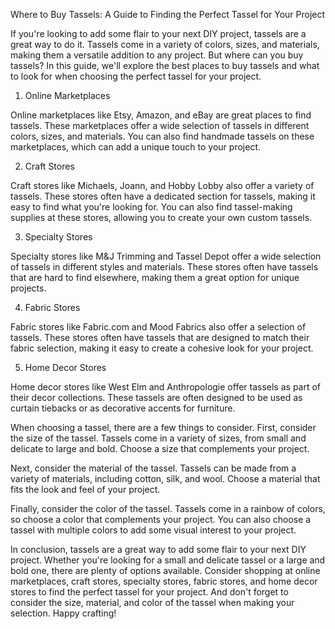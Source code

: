 Where to Buy Tassels: A Guide to Finding the Perfect Tassel for Your Project

If you're looking to add some flair to your next DIY project, tassels are a great way to do it. Tassels come in a variety of colors, sizes, and materials, making them a versatile addition to any project. But where can you buy tassels? In this guide, we'll explore the best places to buy tassels and what to look for when choosing the perfect tassel for your project.

1. Online Marketplaces

Online marketplaces like Etsy, Amazon, and eBay are great places to find tassels. These marketplaces offer a wide selection of tassels in different colors, sizes, and materials. You can also find handmade tassels on these marketplaces, which can add a unique touch to your project.

2. Craft Stores

Craft stores like Michaels, Joann, and Hobby Lobby also offer a variety of tassels. These stores often have a dedicated section for tassels, making it easy to find what you're looking for. You can also find tassel-making supplies at these stores, allowing you to create your own custom tassels.

3. Specialty Stores

Specialty stores like M&J Trimming and Tassel Depot offer a wide selection of tassels in different styles and materials. These stores often have tassels that are hard to find elsewhere, making them a great option for unique projects.

4. Fabric Stores

Fabric stores like Fabric.com and Mood Fabrics also offer a selection of tassels. These stores often have tassels that are designed to match their fabric selection, making it easy to create a cohesive look for your project.

5. Home Decor Stores

Home decor stores like West Elm and Anthropologie offer tassels as part of their decor collections. These tassels are often designed to be used as curtain tiebacks or as decorative accents for furniture.

When choosing a tassel, there are a few things to consider. First, consider the size of the tassel. Tassels come in a variety of sizes, from small and delicate to large and bold. Choose a size that complements your project.

Next, consider the material of the tassel. Tassels can be made from a variety of materials, including cotton, silk, and wool. Choose a material that fits the look and feel of your project.

Finally, consider the color of the tassel. Tassels come in a rainbow of colors, so choose a color that complements your project. You can also choose a tassel with multiple colors to add some visual interest to your project.

In conclusion, tassels are a great way to add some flair to your next DIY project. Whether you're looking for a small and delicate tassel or a large and bold one, there are plenty of options available. Consider shopping at online marketplaces, craft stores, specialty stores, fabric stores, and home decor stores to find the perfect tassel for your project. And don't forget to consider the size, material, and color of the tassel when making your selection. Happy crafting!
